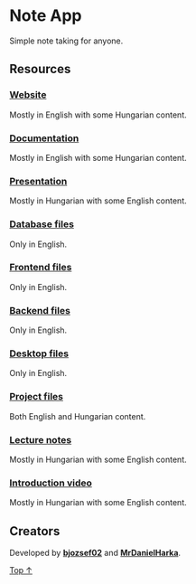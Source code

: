 # Note App

Simple note taking for anyone.

## Resources

### [Website](https://note-app.harka.com)

Mostly in English with some Hungarian content.

### [Documentation](https://github.com/MrDanielHarka/note-app/blob/main/docs/project/documentation.md)

Mostly in English with some Hungarian content.

### [Presentation](https://note-app.harka.com/presentation/)

Mostly in Hungarian with some English content.

### [Database files](https://github.com/MrDanielHarka/note-app/tree/main/database)

Only in English.

### [Frontend files](https://github.com/MrDanielHarka/note-app/tree/main/frontend)

Only in English.

### [Backend files](https://github.com/MrDanielHarka/note-app/tree/main/backend)

Only in English.

### [Desktop files](https://github.com/MrDanielHarka/note-app/tree/main/desktop)

Only in English.

### [Project files](https://github.com/MrDanielHarka/note-app/tree/main/docs/project)

Both English and Hungarian content.

### [Lecture notes](https://github.com/MrDanielHarka/note-app/blob/main/docs/project/notes.md)

Mostly in Hungarian with some English content.

### [Introduction video](https://youtu.be/cMt9knuCaPk)

Mostly in Hungarian with some English content.

## Creators

Developed by **[bjozsef02](https://github.com/bjozsef02)** and **[MrDanielHarka](https://github.com/MrDanielHarka)**.

[Top ↑](#note-app)
